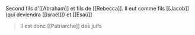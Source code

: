 Second fils d'[[Abraham]] et fils de [[Rebecca]]. Il eut comme fils [[Jacob]] (qui deviendra [[Israël]]) et [[Esaü]]
>Il est donc [[Patriarche]] des juifs
